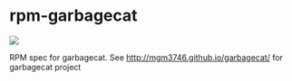 # rpm-garbagecat
<a href="https://copr.fedorainfracloud.org/coprs/bostrt/garbagecat/package/garbagecat/"><img src="https://copr.fedorainfracloud.org/coprs/bostrt/garbagecat/package/garbagecat/status_image/last_build.png" /></a>

RPM spec for garbagecat. See http://mgm3746.github.io/garbagecat/ for garbagecat project
